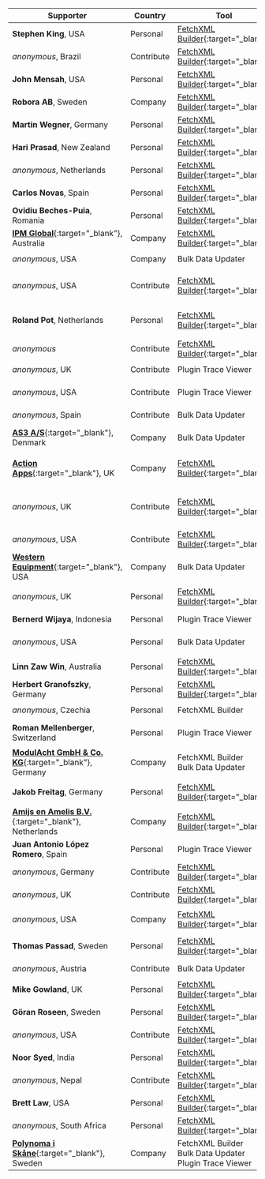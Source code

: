Supporter|Country|Tool|Why/How|Users|When
---|---|---|---|---|---
**Stephen King**, USA|Personal|[FetchXML Builder](https://fethchxmlbuilder.com){:target="_blank"}|<small>Save Time</small>|<small>Developer<br/>Customizer</small>|<small>April 2025</small>
_anonymous_, Brazil|Contribute|[FetchXML Builder](https://fethchxmlbuilder.com){:target="_blank"}|<small>Report Bugs<br/>Helping</small>|<small></small>|<small>April 2025</small>
**John Mensah**, USA|Personal|[FetchXML Builder](https://fethchxmlbuilder.com){:target="_blank"}|<small>Save Time</small>|<small>Developer</small>|<small>March 2025</small>
**Robora AB**, Sweden|Company|[FetchXML Builder](https://fethchxmlbuilder.com){:target="_blank"}|<small>Save Time</small>|<small>Customizer</small>|<small>March 2025</small>
**Martin Wegner**, Germany|Personal|[FetchXML Builder](https://fethchxmlbuilder.com){:target="_blank"}|<small>Save Time<br/>OOB can't</small>|<small>Developer<br/>Administrator</small>|<small>March 2025</small>
**Hari Prasad**, New Zealand|Personal|[FetchXML Builder](https://fethchxmlbuilder.com){:target="_blank"}|<small>OOB can't</small>|<small>Administrator</small>|<small>February 2025</small>
_anonymous_, Netherlands|Personal|[FetchXML Builder](https://fethchxmlbuilder.com){:target="_blank"}|<small>Quality<br/>OOB can't</small>|<small>Developer<br/>Customizer</small>|<small>February 2025</small>
**Carlos Novas**, Spain|Personal|[FetchXML Builder](https://fethchxmlbuilder.com){:target="_blank"}|<small>OOB can't</small>|<small>Developer</small>|<small>February 2025</small>
**Ovidiu Beches-Puia**, Romania|Personal|[FetchXML Builder](https://fethchxmlbuilder.com){:target="_blank"}|<small>Save Time<br/>OOB can't</small>|<small>Developer</small>|<small>February 2025</small>
[**IPM Global**](https://www.ipmglobal.net/){:target="_blank"}, Australia|Company|[FetchXML Builder](https://fethchxmlbuilder.com){:target="_blank"}|<small>Save Time</small>|<small>Developer<br/>Customizer</small>|<small>January 2025</small>
_anonymous_, USA|Company|Bulk Data Updater|<small>OOB can't</small>|<small>Administrator</small>|<small>January 2025</small>
_anonymous_, USA|Contribute|[FetchXML Builder](https://fethchxmlbuilder.com){:target="_blank"}|<small>Pull Requests<br/>Report Bugs<br/>Documentation<br/>Helping</small>|<small></small>|<small>January 2025</small>
**Roland Pot**, Netherlands|Personal|[FetchXML Builder](https://fethchxmlbuilder.com){:target="_blank"}|<small>Save Time<br/>Quality</small>|<small>Developer<br/>Customizer<br/>Administrator<br/>Support</small>|<small>January 2025</small>
_anonymous_|Contribute|[FetchXML Builder](https://fethchxmlbuilder.com){:target="_blank"}|<small>Suggests<br/>Report Bugs</small>|<small></small>|<small>January 2025</small>
_anonymous_, UK|Contribute|Plugin Trace Viewer|<small>Suggests<br/>Report Bugs</small>|<small></small>|<small>January 2025</small>
_anonymous_, USA|Contribute|Plugin Trace Viewer|<small>Pull Requests<br/>Suggests<br/>Report Bugs</small>|<small></small>|<small>January 2025</small>
_anonymous_, Spain|Contribute|Bulk Data Updater|<small>Report Bugs<br/>Helping</small>|<small></small>|<small>December 2024</small>
[**AS3 A/S**](https://as3.dk){:target="_blank"}, Denmark|Company|Bulk Data Updater|<small>Save Time<br/>Quality<br/>OOB can't</small>|<small>Developer<br/>Customizer<br/>Administrator</small>|<small>December 2024</small>
[**Action Apps**](https://actionapps.co.uk/){:target="_blank"}, UK|Company|[FetchXML Builder](https://fethchxmlbuilder.com){:target="_blank"}|<small>Save Time</small>|<small>Developer<br/>Customizer<br/>Administrator<br/>Support</small>|<small>December 2024</small>
_anonymous_, UK|Contribute|[FetchXML Builder](https://fethchxmlbuilder.com){:target="_blank"}|<small>Pull Requests<br/>Suggests<br/>Report Bugs<br/>Documentation<br/>Helping</small>|<small></small>|<small>December 2024</small>
_anonymous_, USA|Contribute|[FetchXML Builder](https://fethchxmlbuilder.com){:target="_blank"}|<small></small>|<small></small>|<small>December 2024</small>
[**Western Equipment**](https://west-equip.com){:target="_blank"}, USA|Company|Bulk Data Updater|<small>Save Time</small>|<small>Developer<br/>Customizer</small>|<small>December 2024</small>
_anonymous_, UK|Personal|[FetchXML Builder](https://fethchxmlbuilder.com){:target="_blank"}|<small>Save Time<br/>Quality<br/>OOB can't</small>|<small>Developer<br/>Customizer<br/>Administrator</small>|<small>December 2024</small>
**Bernerd Wijaya**, Indonesia|Personal|Plugin Trace Viewer|<small>Save Time<br/>Quality</small>|<small>Administrator<br/>Support</small>|<small>November 2024</small>
_anonymous_, USA|Personal|Bulk Data Updater|<small>Save Time<br/>Quality<br/>OOB can't</small>|<small>Developer</small>|<small>November 2024</small>
**Linn Zaw Win**, Australia|Personal|[FetchXML Builder](https://fethchxmlbuilder.com){:target="_blank"}|<small></small>|<small>Developer</small>|<small>November 2024</small>
**Herbert Granofszky**, Germany|Personal|[FetchXML Builder](https://fethchxmlbuilder.com){:target="_blank"}|<small>Save Time</small>|<small>Developer</small>|<small>November 2024</small>
_anonymous_, Czechia|Personal| FetchXML Builder|<small></small>|<small>Developer</small>|<small>November 2024</small>
**Roman Mellenberger**, Switzerland|Personal|Plugin Trace Viewer|<small>Save Time<br/>Quality</small>|<small>Developer<br/>Customizer<br/>Administrator</small>|<small>November 2024</small>
[**ModulAcht GmbH & Co. KG**](https://www.modulacht.de/){:target="_blank"}, Germany|Company| FetchXML Builder<br/>Bulk Data Updater|<small>Save Time<br/>OOB can't</small>|<small>Developer<br/>Administrator</small>|<small>November 2024</small>
**Jakob Freitag**, Germany|Personal|[FetchXML Builder](https://fethchxmlbuilder.com){:target="_blank"}|<small>Save Time<br/>Quality<br/>OOB can't</small>|<small>Developer<br/>Customizer<br/>Administrator</small>|<small>October 2024</small>
[**Amijs en Amelis B.V.**](https://www.amijsenamelis.com){:target="_blank"}, Netherlands|Company|[FetchXML Builder](https://fethchxmlbuilder.com){:target="_blank"}|<small></small>|<small></small>|<small>October 2024</small>
**Juan Antonio López Romero**, Spain|Personal|Plugin Trace Viewer|<small>Save Time<br/>OOB can't</small>|<small>Developer</small>|<small>October 2024</small>
_anonymous_, Germany|Contribute|[FetchXML Builder](https://fethchxmlbuilder.com){:target="_blank"}|<small>Suggests</small>|<small></small>|<small>October 2024</small>
_anonymous_, UK|Contribute|[FetchXML Builder](https://fethchxmlbuilder.com){:target="_blank"}|<small>Pull Requests</small>|<small></small>|<small>October 2024</small>
_anonymous_, USA|Company|[FetchXML Builder](https://fethchxmlbuilder.com){:target="_blank"}|<small></small>|<small>Customizer<br/>Administrator<br/>EndUser</small>|<small>October 2024</small>
**Thomas Passad**, Sweden|Personal|[FetchXML Builder](https://fethchxmlbuilder.com){:target="_blank"}|<small>Save Time<br/>Quality<br/>OOB can't</small>|<small>Customizer<br/>Administrator<br/>EndUser</small>|<small>October 2024</small>
_anonymous_, Austria|Contribute|Bulk Data Updater|<small>Suggests</small>|<small></small>|<small>October 2024</small>
**Mike Gowland**, UK|Personal|[FetchXML Builder](https://fethchxmlbuilder.com){:target="_blank"}|<small>Save Time<br/>OOB can't</small>|<small></small>|<small>October 2024</small>
**Göran Roseen**, Sweden|Personal|[FetchXML Builder](https://fethchxmlbuilder.com){:target="_blank"}|<small>Save Time<br/>OOB can't</small>|<small>Developer</small>|<small>October 2024</small>
_anonymous_, USA|Contribute|[FetchXML Builder](https://fethchxmlbuilder.com){:target="_blank"}|<small>Videos</small>|<small></small>|<small>September 2024</small>
**Noor Syed**, India|Personal|[FetchXML Builder](https://fethchxmlbuilder.com){:target="_blank"}|<small>Save Time<br/>Quality</small>|<small>Developer</small>|<small>September 2024</small>
_anonymous_, Nepal|Contribute|[FetchXML Builder](https://fethchxmlbuilder.com){:target="_blank"}|<small>Suggests<br/>Report Bugs</small>|<small></small>|<small>September 2024</small>
**Brett Law**, USA|Personal|[FetchXML Builder](https://fethchxmlbuilder.com){:target="_blank"}|<small>Save Time<br/>Quality</small>|<small>Developer</small>|<small>September 2024</small>
_anonymous_, South Africa|Personal|[FetchXML Builder](https://fethchxmlbuilder.com){:target="_blank"}|<small>Save Time</small>|<small>Customizer</small>|<small>September 2024</small>
[**Polynoma i Skåne**](https://polynomait.se){:target="_blank"}, Sweden|Company| FetchXML Builder<br/>Bulk Data Updater<br/>Plugin Trace Viewer|<small>Save Time<br/>Quality<br/>OOB can't</small>|<small>Developer</small>|<small>August 2024</small>
